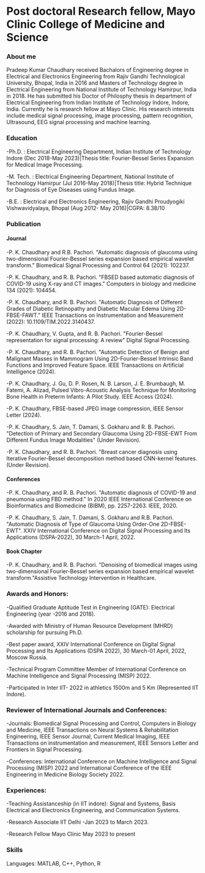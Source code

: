 # Post doctoral Research fellow, Mayo Clinic College of Medicine and Science 

### About me
Pradeep Kumar Chaudhary received Bachalors of Engineering degree in Electrical and Electronics Engineering from Rajiv Gandhi Technological University, Bhopal, India in 2016 and Masters of Technology degree in Electrical Engineering from National Institute of Technology Hamirpur, India in 2018. He has submitted his Doctor of Philosphy thesis  in department of Electrical Engineering from Indian Institute of Technology Indore, Indore, India. Currently he is research fellow at Mayo Clinic.
His research interests include medical signal processing, image processing, pattern recognition, Ultrasound, EEG signal processing and machine learning.
### Education
-Ph.D. :   Electrical Engineering Department, Indian Institute of Technology Indore   (Dec 2018-May 2023)|Thesis title: Fourier-Bessel Series Expansion for  Medical Image Processing.   

-M. Tech. :    Electrical Engineering Department, National Institute of Technology Hamirpur (Jul 2016-May 2018)|Thesis title: Hybrid Technique for Diagnosis of Eye Diseases using Fundus Image.

-B.E. :   Electrical and Electronics Engineering, Rajiv Gandhi Proudyogiki Vishwavidyalaya, Bhopal (Aug 2012- May 2016)|CGPA: 8.38/10

### Publication
#### Journal
-P. K. Chaudhary and R.B. Pachori. "Automatic diagnosis of glaucoma using two-dimensional Fourier-Bessel series expansion based empirical wavelet transform." Biomedical Signal Processing and Control 64 (2021): 102237. 

-P. K. Chaudhary, and R. B. Pachori. "FBSED based automatic diagnosis of COVID-19 using X-ray and CT images." Computers in biology and medicine 134 (2021): 104454.

-P. K. Chaudhary, and R. B. Pachori. "Automatic Diagnosis of Different Grades of Diabetic Retinopathy and Diabetic Macular Edema Using 2D-FBSE-FAWT." IEEE Transactions on Instrumentation and Measurement (2022): 10.1109/TIM.2022.3140437.

-P. K. Chaudhary, V. Gupta, and R. B. Pachori. "Fourier-Bessel representation for signal processing: A review" Digital Signal Processing. 

-P. K. Chaudhary, and R. B. Pachori. "Automatic Detection of Benign and Malignant Masses in Mammogram Using 2D-Fourier-Bessel Intrinsic Band Functions and Improved Feature Space. IEEE Transactions on Artificial Intelligence (2024).

-P. K. Chaudhary, J. Gu, D. P. Rosen, N. B. Larson, J. E. Brumbaugh, M. Fatemi, A. Alizad, Pulsed Vibro-Acoustic Analysis Technique for Monitoring Bone Health in Preterm Infants: A Pilot Study. IEEE Access (2024).

-P. K. Chaudhary, FBSE-based JPEG image compression, IEEE Sensor Letter (2024).

-P. K. Chaudhary, S. Jain, T. Damani, S. Gokharu and R. B. Pachori. "Detection of Primary and Secondary Glaucoma Using 2D-FBSE-EWT From Different Fundus Image Modalities" (Under Revision).

-P. K. Chaudhary, and R. B. Pachori. "Breast cancer diagnosis using Iterative Fourier-Bessel decomposition method based CNN-kernel features. (Under Revision).

#### Conferences
-P. K. Chaudhary, and R. B. Pachori. "Automatic diagnosis of COVID-19 and pneumonia using FBD method." In 2020 IEEE International Conference on Bioinformatics and Biomedicine (BIBM), pp. 2257-2263. IEEE, 2020.

-P. K. Chaudhary, S. Jain, T. Damani, S. Gokharu and R.B. Pachori. "Automatic Diagnosis of Type of Glaucoma Using Order-One 2D-FBSE-EWT". XXIV International Conference on Digital Signal Processing and Its Applications (DSPA-2022), 30 March-1 April, 2022.

#### Book Chapter
-P. K. Chaudhary, and R. B. Pachori. "Denoising of biomedical images using two-dimensional Fourier-Bessel series expansion based empirical wavelet transform."Assistive Technology Intervention in Healthcare.

### Awards and Honors:

-Qualified Graduate Aptitude Test in Engineering (GATE): Electrical Engineering (year -2016 and 2018).

-Awarded with Ministry of Human Resource Development (MHRD) scholarship for pursuing Ph.D.

-Best paper award, XXIV International Conference on Digital Signal Processing and Its Applications (DSPA 2022), 30 March-01 April, 2022, Moscow Russia.

-Technical Program Committee Member of International Conference on Machine Intelligence and Signal Processing (MISP) 2022.

-Participated in Inter IIT- 2022 in athletics 1500m and 5 Km (Represented IIT Indore).

### Reviewer of International Journals and Conferences:

-Journals: Biomedical Signal Processing and Control, Computers in Biology and Medicine, IEEE Transactions on Neural Systems & Rehabilitation Engineering,  IEEE Sensor Journal, Current Medical Imaging, IEEE Transactions on instrumentation and measurement, IEEE Sensors Letter and Frontiers in Signal Processing.    

-Conferences: International Conference on Machine Intelligence and Signal Processing (MISP) 2022 and International Conference of the IEEE Engineering in Medicine Biology Society 2022.

### Experiences:
-Teaching Assistanceship (in IIT indore): Signal and Systems, Basis Electrical and Electronics Engineering, and Communication Systems.

-Research Associate IIT Delhi -Jan 2023 to March 2023. 

-Research Fellow Mayo Clinic May 2023 to present

### Skills
Languages: MATLAB, C++, Python, R

